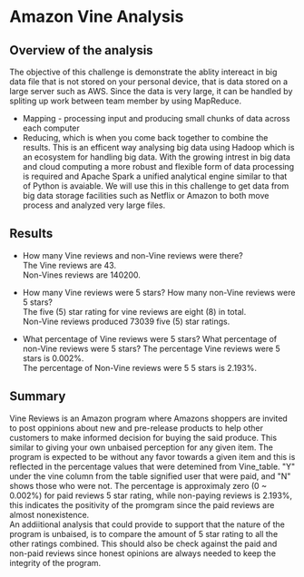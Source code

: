 # Amazon Vine Analysis

## Overview of the analysis

The objective of this challenge is demonstrate the ablity intereact in big data file that is not stored on your personal device, that is data stored on a large server such as AWS.
Since the data is very large, it can be handled by spliting up work between team member by using MapReduce. 
- Mapping - processing input and producing small chunks of data across each computer
- Reducing, which is when you come back together to combine the results. 
This is an efficent way analysing big data using Hadoop which is an ecosystem for handling big data. With the growing intrest in big data and cloud computing a more robust and flexible form of data processing is required and Apache Spark a unified analytical engine similar to that of Python is avaiable. We will use this in this challenge to get data from big data storage facilities such as Netflix or Amazon to both move process and analyzed very large files.  

## Results

- How many Vine reviews and non-Vine reviews were there?   
  The Vine reviews are 43.   
  Non-Vines reviews are 140200.


- How many Vine reviews were 5 stars? How many non-Vine reviews were 5 stars?   
  The five (5) star rating for vine reviews are eight (8) in total.  
  Non-Vine reviews produced 73039 five (5) star ratings.

- What percentage of Vine reviews were 5 stars? What percentage of non-Vine reviews were 5 stars?
  The percentage Vine reviews were 5 stars is 0.002%.  
  The percentage of Non-Vine reviews were 5 5 stars is 2.193%.  

## Summary 

  Vine Reviews is an Amazon program where Amazons shoppers are invited to post oppinions about new and pre-release products to help other customers to make informed decision for buying the said produce. This similar to giving your own unbaised perception for any given item. The program is expected to be without any favor towards a given item and this is reflected in the percentage values that were detemined from Vine_table. "Y" under the vine column from the table signified user that were paid, and "N" shows those who were not. The percentage is approximaly zero (0 ~ 0.002%) for paid reviews 5 star rating, while non-paying reviews is 2.193%, this indicates the positivity of the promgram since the paid reviews are almost nonexistence.  
  An addiitional analysis that could provide to support that the nature of the program is unbaised, is to compare the amount of 5 star rating to all the other ratings combined. This should also be check against the paid and non-paid reviews since honest opinions are always needed to keep the integrity of the program.






